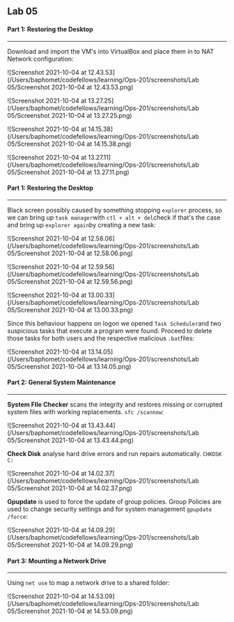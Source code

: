 ## Lab 05

#### Part 1: Restoring the Desktop

------

Download and import the VM's into VirtualBox and place them in to NAT Network configuration:

![Screenshot 2021-10-04 at 12.43.53](/Users/baphomet/codefellows/learning/Ops-201/screenshots/Lab 05/Screenshot 2021-10-04 at 12.43.53.png)

![Screenshot 2021-10-04 at 13.27.25](/Users/baphomet/codefellows/learning/Ops-201/screenshots/Lab 05/Screenshot 2021-10-04 at 13.27.25.png)

![Screenshot 2021-10-04 at 14.15.38](/Users/baphomet/codefellows/learning/Ops-201/screenshots/Lab 05/Screenshot 2021-10-04 at 14.15.38.png)

![Screenshot 2021-10-04 at 13.27.11](/Users/baphomet/codefellows/learning/Ops-201/screenshots/Lab 05/Screenshot 2021-10-04 at 13.27.11.png)

#### Part 1: Restoring the Desktop

------

Black screen possibly caused by something stopping `explorer` process, so we can bring up `task manager`with `ctl + alt + del`check if that's the case and bring up `explorer again`by creating a new task:

![Screenshot 2021-10-04 at 12.58.06](/Users/baphomet/codefellows/learning/Ops-201/screenshots/Lab 05/Screenshot 2021-10-04 at 12.58.06.png)

![Screenshot 2021-10-04 at 12.59.56](/Users/baphomet/codefellows/learning/Ops-201/screenshots/Lab 05/Screenshot 2021-10-04 at 12.59.56.png)

![Screenshot 2021-10-04 at 13.00.33](/Users/baphomet/codefellows/learning/Ops-201/screenshots/Lab 05/Screenshot 2021-10-04 at 13.00.33.png)

Since this behaviour happens on logon we opened `Task Scheduler`and two suspicious tasks that execute a program were found. Proceed to delete those tasks for both users and the respective malicious `.bat`files:

![Screenshot 2021-10-04 at 13.14.05](/Users/baphomet/codefellows/learning/Ops-201/screenshots/Lab 05/Screenshot 2021-10-04 at 13.14.05.png)

#### Part 2: General System Maintenance

------

**System FIle Checker** scans the integrity and restores missing or corrupted system files with working replacements. `sfc /scannow`:

![Screenshot 2021-10-04 at 13.43.44](/Users/baphomet/codefellows/learning/Ops-201/screenshots/Lab 05/Screenshot 2021-10-04 at 13.43.44.png)

**Check Disk** analyse hard drive errors and run repairs automatically. `CHKDSK C:`

![Screenshot 2021-10-04 at 14.02.37](/Users/baphomet/codefellows/learning/Ops-201/screenshots/Lab 05/Screenshot 2021-10-04 at 14.02.37.png)

**Gpupdate** is used to force the update of group policies. Group Policies are used to change security settings and for system management `gpupdate /force`:

![Screenshot 2021-10-04 at 14.09.29](/Users/baphomet/codefellows/learning/Ops-201/screenshots/Lab 05/Screenshot 2021-10-04 at 14.09.29.png)

#### Part 3: Mounting a Network Drive

------

Using `net use` to map a network drive to a shared folder:

![Screenshot 2021-10-04 at 14.53.09](/Users/baphomet/codefellows/learning/Ops-201/screenshots/Lab 05/Screenshot 2021-10-04 at 14.53.09.png)